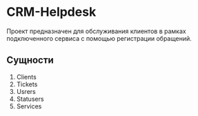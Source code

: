 # CRM-Helpdesk
Проект предназначен для обслуживания клиентов в рамках подключенного сервиса с помощью регистрации обращений.

## Сущности
1. Clients
2. Tickets
3. Usrers
4. Statusers
5. Services 
